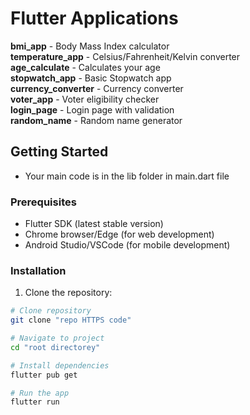 # Flutter Applications

**bmi_app** - Body Mass Index calculator <br>
**temperature_app** - Celsius/Fahrenheit/Kelvin converter <br>
**age_calculate** - Calculates your age<br>
**stopwatch_app** - Basic Stopwatch app<br>
**currency_converter** - Currency converter<br>
**voter_app** - Voter eligibility checker<br>
**login_page** - Login page with validation<br>
**random_name** - Random name generator<br>



## Getting Started
- Your main code is in the lib folder in main.dart file

### Prerequisites
- Flutter SDK (latest stable version)
- Chrome browser/Edge (for web development)
- Android Studio/VSCode (for mobile development)

### Installation
1. Clone the repository:

```bash
# Clone repository
git clone "repo HTTPS code"

# Navigate to project
cd "root directorey"

# Install dependencies
flutter pub get

# Run the app
flutter run

```
